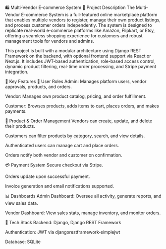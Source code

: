 🛍️ Multi-Vendor E-commerce System
📌 Project Description
The Multi-Vendor E-commerce System is a full-featured online marketplace platform that enables multiple vendors to register, manage their own product listings, and process customer orders independently. The system is designed to replicate real-world e-commerce platforms like Amazon, Flipkart, or Etsy, offering a seamless shopping experience for customers and robust management tools for vendors and admins.

This project is built with a modular architecture using Django REST Framework on the backend, with optional frontend support via React or Next.js. It includes JWT-based authentication, role-based access control, dynamic product filtering, real-time order processing, and Stripe payment integration.

🎯 Key Features
👤 User Roles
Admin: Manages platform users, vendor approvals, products, and orders.

Vendor: Manages own product catalog, pricing, and order fulfillment.

Customer: Browses products, adds items to cart, places orders, and makes payments.

🛒 Product & Order Management
Vendors can create, update, and delete their products.

Customers can filter products by category, search, and view details.

Authenticated users can manage cart and place orders.

Orders notify both vendor and customer on confirmation.

💳 Payment System
Secure checkout via Stripe.

Orders update upon successful payment.

Invoice generation and email notifications supported.

📊 Dashboards
Admin Dashboard: Oversee all activity, generate reports, and view sales data.

Vendor Dashboard: View sales stats, manage inventory, and monitor orders.

🧰 Tech Stack
Backend: Django, Django REST Framework

Authentication: JWT via djangorestframework-simplejwt

Database:  SQLite 
